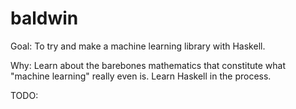 # baldwin

Goal:
To try and make a machine learning library with Haskell.

Why:
Learn about the barebones mathematics that constitute what "machine learning"
really even is. Learn Haskell in the process.

TODO:
